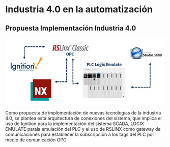 # Industria 4.0 en la automatización 

## Propuesta Implementación Industria 4.0

![Arquitectura de Conexiones](Figuras/Conexiones.png)

Como propuesta de implementación de nuevas tecnologías de la industria 4.0, se plantea esta arquitectura de conexiones del sistema, que implica el uso de Ignition para la implementación del sistema SCADA, LOGIX EMULATE parala emulación del PLC y el uso de RSLINX como gateway de comunicaciones para establecer la subscripción a los tags del PLC por medio de comunicación OPC.